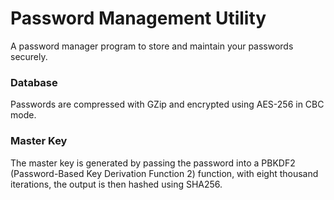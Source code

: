 # Password Management Utility
A password manager program to store and maintain your passwords securely.

### Database ###
Passwords are compressed with GZip and encrypted using AES-256 in CBC mode. 

### Master Key ###
The master key is generated by passing the password into a PBKDF2 (Password-Based Key Derivation Function 2) function, with eight thousand iterations, the output is then hashed using SHA256.
